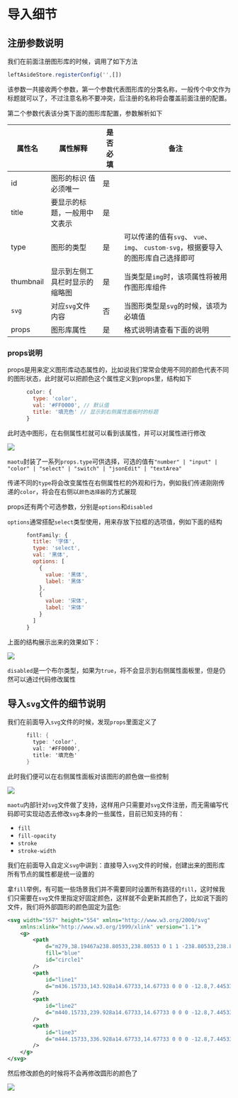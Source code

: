 # 导入细节

## 注册参数说明

我们在前面注册图形库的时候，调用了如下方法

```javascript
leftAsideStore.registerConfig('',[])
```

该参数一共接收两个参数，第一个参数代表图形库的分类名称，一般传个中文作为标题就可以了，不过注意名称不要冲突，后注册的名称将会覆盖前面注册的配置。

第二个参数代表该分类下面的图形库配置，参数解析如下

| 属性名 | 属性解释                     | 是否必填 | 备注           |
| ------ | ---------------------------- | -------- | -------------- |
| id     | 图形的标识 值必须唯一        | 是       |                |
| title  | 要显示的标题，一般用中文表示 | 是       |                |
| type   | 图形的类型                   | 是       | 可以传递的值有`svg`、 `vue`、 `img`、 `custom-svg`，根据要导入的图形库自己选择即可 |
| thumbnail | 显示到左侧工具栏时显示的缩略图 | 是 | 当类型是`img`时，该项属性将被用作图形库组件 |
| `svg` | 对应`svg`文件内容 | 否 | 当图形类型是`svg`的时候，该项为必填值 |
| props | 图形库属性 | 是 | 格式说明请查看下面的说明 |


### props说明

props是用来定义图形库动态属性的，比如说我们常常会使用不同的颜色代表不同的图形状态，此时就可以把颜色这个属性定义到props里，结构如下

```javascript
      color: {
        type: 'color',
        val: '#FF0000', // 默认值
        title: '填充色' // 显示到右侧属性面板时的标题
      }
```

此时选中图形，在右侧属性栏就可以看到该属性，并可以对属性进行修改

![](/base/import-detail1.png)

`maotu`封装了一系列`props.type`可供选择，可选的值有`"number" | "input" | "color" | "select" | "switch" | "jsonEdit" | "textArea"`

传递不同的`type`将会改变属性在右侧属性栏的外观和行为，例如我们传递刚刚传递的`color`，将会在右侧以`颜色选择器`的方式展现

props还有两个可选参数，分别是`options`和`disabled`

`options`通常搭配`select`类型使用，用来存放下拉框的选项值，例如下面的结构

```javascript
      fontFamily: {
        title: '字体',
        type: 'select',
        val: '黑体',
        options: [
          {
            value: '黑体',
            label: '黑体'
          },
          {
            value: '宋体',
            label: '宋体'
          }
        ]
      }
```

上面的结构展示出来的效果如下：

![](/base/import-detail2.png)

`disabled`是一个布尔类型，如果为`true`，将不会显示到右侧属性面板里，但是仍然可以通过代码修改属性

## 导入`svg`文件的细节说明

我们在前面导入`svg`文件的时候，发现`props`里面定义了

```c#
      fill: {
        type: 'color',
        val: '#FF0000',
        title: '填充色'
      }
```

此时我们便可以在右侧属性面板对该图形的颜色做一些控制

![](/base/import-detail3.gif)

`maotu`内部针对`svg`文件做了支持，这样用户只需要对`svg`文件注册，而无需编写代码即可实现动态去修改`svg`本身的一些属性，目前已知支持的有：

- `fill`
- `fill-opacity`
- `stroke`
- `stroke-width`

我们在前面导入自定义`svg`中讲到：直接导入`svg`文件的时候，创建出来的图形库所有节点的属性都是统一设置的

拿`fill`举例，有可能一些场景我们并不需要同时设置所有路径的`fill`，这时候我们只需要在`svg`文件里指定好固定颜色，这样就不会更新其颜色了，比如说下面的文件，我们将外部圆形的颜色固定为蓝色:

```xml
<svg width="557" height="554" xmlns="http://www.w3.org/2000/svg"
    xmlns:xlink="http://www.w3.org/1999/xlink" version="1.1">
    <g>
        <path
            d="m279,38.19467a238.80533,238.80533 0 1 1 -238.80533,238.80533a238.80533,238.80533 0 0 1 238.80533,-238.80533m0,-38.528a277.33333,277.33333 0 1 0 277.33333,277.33333a277.33333,277.33333 0 0 0 -277.33333,-277.33333z"
            fill="blue"
            id="circle1"
        />
        <path
            id="line1"
            d="m436.15733,143.928a14.67733,14.67733 0 0 0 -12.8,7.44533a96,96 0 0 1 -137.10933,24.66134a125.09867,125.09867 0 0 0 -188.032,24.14933a14.208,14.208 0 0 0 -1.28,2.13333a5.80267,5.80267 0 0 0 -0.66133,1.408a14.656,14.656 0 0 0 24.14933,15.68a6.272,6.272 0 0 0 1.28,-1.49333a96.832,96.832 0 0 1 13.248,-16.49067a95.76533,95.76533 0 0 1 124.62933,-9.30133a125.07733,125.07733 0 0 0 189.26934,-26.176a5.824,5.824 0 0 0 0.68266,-1.49333a14.63467,14.63467 0 0 0 -13.44,-20.43734l0.064,-0.08533z"
        />
        <path
            id="line2"
            d="m440.15733,239.928a14.67733,14.67733 0 0 0 -12.8,7.44533a96,96 0 0 1 -137.10933,24.66134a125.09867,125.09867 0 0 0 -188.032,24.14933a14.208,14.208 0 0 0 -1.28,2.13333a5.80267,5.80267 0 0 0 -0.66133,1.408a14.656,14.656 0 0 0 24.14933,15.68a6.272,6.272 0 0 0 1.28,-1.49333a96.832,96.832 0 0 1 13.248,-16.49067a95.76533,95.76533 0 0 1 124.62933,-9.30133a125.07733,125.07733 0 0 0 189.26934,-26.176a5.824,5.824 0 0 0 0.68266,-1.49333a14.63467,14.63467 0 0 0 -13.44,-20.43734l0.064,-0.08533z"
        />
        <path
            id="line3"
            d="m444.15733,336.928a14.67733,14.67733 0 0 0 -12.8,7.44533a96,96 0 0 1 -137.10933,24.66134a125.09867,125.09867 0 0 0 -188.032,24.14933a14.208,14.208 0 0 0 -1.28,2.13333a5.80267,5.80267 0 0 0 -0.66133,1.408a14.656,14.656 0 0 0 24.14933,15.68a6.272,6.272 0 0 0 1.28,-1.49333a96.832,96.832 0 0 1 13.248,-16.49067a95.76533,95.76533 0 0 1 124.62933,-9.30133a125.07733,125.07733 0 0 0 189.26934,-26.176a5.824,5.824 0 0 0 0.68266,-1.49333a14.63467,14.63467 0 0 0 -13.44,-20.43734l0.064,-0.08533z"
        />
    </g>
</svg>
```

然后修改颜色的时候将不会再修改圆形的颜色了

![](/base/import-detail4.gif)
